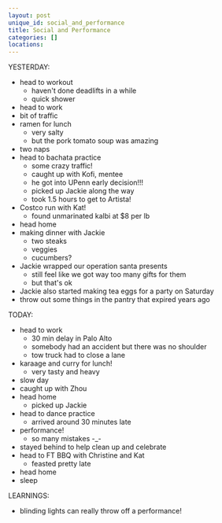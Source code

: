 ```yaml
---
layout: post
unique_id: social_and_performance
title: Social and Performance
categories: []
locations: 
---
```


YESTERDAY:
* head to workout
  * haven't done deadlifts in a while
  * quick shower
* head to work
* bit of traffic
* ramen for lunch
  * very salty
  * but the pork tomato soup was amazing
* two naps
* head to bachata practice
  * some crazy traffic!
  * caught up with Kofi, mentee
  * he got into UPenn early decision!!!
  * picked up Jackie along the way
  * took 1.5 hours to get to Artista!
* Costco run with Kat!
  * found unmarinated kalbi at $8 per lb
* head home
* making dinner with Jackie
  * two steaks
  * veggies
  * cucumbers?
* Jackie wrapped our operation santa presents
  * still feel like we got way too many gifts for them
  * but that's ok
* Jackie also started making tea eggs for a party on Saturday
* throw out some things in the pantry that expired years ago

TODAY:
* head to work
  * 30 min delay in Palo Alto
  * somebody had an accident but there was no shoulder
  * tow truck had to close a lane
* karaage and curry for lunch!
  * very tasty and heavy
* slow day
* caught up with Zhou
* head home
  * picked up Jackie
* head to dance practice
  * arrived around 30 minutes late
* performance!
  * so many mistakes -_-
* stayed behind to help clean up and celebrate
* head to FT BBQ with Christine and Kat
  * feasted pretty late
* head home
* sleep

LEARNINGS:
* blinding lights can really throw off a performance!
